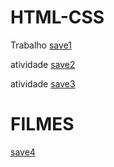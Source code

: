 # HTML-CSS
 Trabalho
 <a href="https://paulo1707.github.io/HTML-CSS/2trabalho">save1</a>

atividade
 <a href="https://paulo1707.github.io/HTML-CSS/exe001">save2</a>

atividade
 <a href="https://paulo1707.github.io/HTML-CSS/exe019">save3</a>

 <H1>FILMES</H1>
 <a href="https://paulo1707.github.io/HTML-CSS/FILMES">save4</a>

 